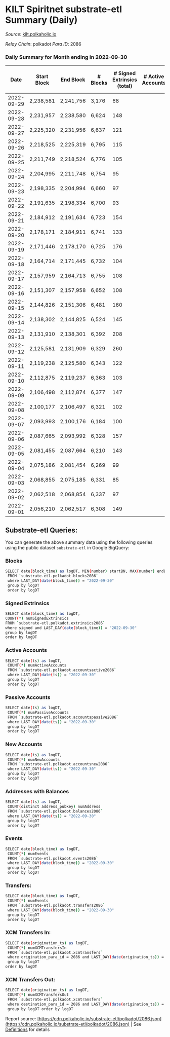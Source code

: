# KILT Spiritnet substrate-etl Summary (Daily)

_Source_: [kilt.polkaholic.io](https://kilt.polkaholic.io)

*Relay Chain*: polkadot
*Para ID*: 2086



### Daily Summary for Month ending in 2022-09-30


| Date | Start Block | End Block | # Blocks | # Signed Extrinsics (total) | # Active Accounts | # Passive | # New | # Addresses with Balances | # Events | # Transfers | # XCM Transfers In | # XCM Transfers Out | Issues | 
| ---- | ----------- | --------- | -------- | --------------------------- | ----------------- | --------- | ----- | ------------------------- | -------- | ----------- | ------------------ | ------------------- | ------ |
| 2022-09-29 | 2,238,581 | 2,241,756 | 3,176 | 68 |  |  |  |  | 234,483 | 16  |   |   |  |
| 2022-09-28 | 2,231,957 | 2,238,580 | 6,624 | 148 |  |  |  |  | 499,262 | 51  |   |   |  |
| 2022-09-27 | 2,225,320 | 2,231,956 | 6,637 | 121 |  |  |  |  | 498,559 | 56  |   |   |  |
| 2022-09-26 | 2,218,525 | 2,225,319 | 6,795 | 115 |  |  |  |  | 516,496 | 48  |   |   |  |
| 2022-09-25 | 2,211,749 | 2,218,524 | 6,776 | 105 |  |  |  |  | 515,433 | 34  |   |   |  |
| 2022-09-24 | 2,204,995 | 2,211,748 | 6,754 | 95 |  |  |  |  | 513,014 | 26  |   |   |  |
| 2022-09-23 | 2,198,335 | 2,204,994 | 6,660 | 97 |  |  |  |  | 506,218 | 25  |   |   |  |
| 2022-09-22 | 2,191,635 | 2,198,334 | 6,700 | 93 |  |  |  |  | 509,827 | 42  |   |   |  |
| 2022-09-21 | 2,184,912 | 2,191,634 | 6,723 | 154 |  |  |  |  | 512,095 | 77  |   |   |  |
| 2022-09-20 | 2,178,171 | 2,184,911 | 6,741 | 133 |  |  |  |  | 513,331 | 56  |   |   |  |
| 2022-09-19 | 2,171,446 | 2,178,170 | 6,725 | 176 |  |  |  | 16,522 | 512,306 | 63  |   |   |  |
| 2022-09-18 | 2,164,714 | 2,171,445 | 6,732 | 104 |  |  |  | 16,514 | 511,926 | 28  |   |   |  |
| 2022-09-17 | 2,157,959 | 2,164,713 | 6,755 | 108 |  |  |  | 16,515 | 513,955 | 36  |   |   |  |
| 2022-09-16 | 2,151,307 | 2,157,958 | 6,652 | 108 |  |  |  | 16,513 | 506,194 | 36  |   |   |  |
| 2022-09-15 | 2,144,826 | 2,151,306 | 6,481 | 160 |  |  |  | 16,503 | 493,336 | 60  |   |   |  |
| 2022-09-14 | 2,138,302 | 2,144,825 | 6,524 | 145 |  |  |  | 16,489 | 496,415 | 59  |   |   |  |
| 2022-09-13 | 2,131,910 | 2,138,301 | 6,392 | 208 |  |  |  | 16,479 | 485,869 | 55  |   |   |  |
| 2022-09-12 | 2,125,581 | 2,131,909 | 6,329 | 260 |  |  |  | 16,471 | 482,402 | 59  |   |   |  |
| 2022-09-11 | 2,119,238 | 2,125,580 | 6,343 | 122 |  |  |  |  | 482,933 | 46  |   |   |  |
| 2022-09-10 | 2,112,875 | 2,119,237 | 6,363 | 103 |  |  |  |  | 484,055 | 42  |   |   |  |
| 2022-09-09 | 2,106,498 | 2,112,874 | 6,377 | 147 |  |  |  | 16,460 | 485,400 | 48  |   |   |  |
| 2022-09-08 | 2,100,177 | 2,106,497 | 6,321 | 102 |  |  |  | 16,452 | 481,016 | 40  |   |   |  |
| 2022-09-07 | 2,093,993 | 2,100,176 | 6,184 | 100 |  |  |  | 16,451 | 470,255 | 35  |   |   |  |
| 2022-09-06 | 2,087,665 | 2,093,992 | 6,328 | 157 |  |  |  | 16,444 | 481,184 | 58 ($32,431.33) |   |   |  |
| 2022-09-05 | 2,081,455 | 2,087,664 | 6,210 | 143 |  |  |  | 16,436 | 470,623 | 52 ($147,313.13) |   |   |  |
| 2022-09-04 | 2,075,186 | 2,081,454 | 6,269 | 99 |  |  |  | 16,427 | 475,436 | 36 ($13,498.88) |   |   |  |
| 2022-09-03 | 2,068,855 | 2,075,185 | 6,331 | 85 |  |  |  | 16,427 | 479,812 | 37 ($16,452.34) |   |   |  |
| 2022-09-02 | 2,062,518 | 2,068,854 | 6,337 | 97 |  |  |  | 16,423 | 479,331 | 43 ($80,921.76) |   |   |  |
| 2022-09-01 | 2,056,210 | 2,062,517 | 6,308 | 149 |  |  |  | 16,419 | 476,217 | 56 ($59,009.89) |   |   |  |

## Substrate-etl Queries:
You can generate the above summary data using the following queries using the public dataset `substrate-etl` in Google BigQuery:

### Blocks
```bash
SELECT date(block_time) as logDT, MIN(number) startBN, MAX(number) endBN, COUNT(*) numBlocks 
 FROM `substrate-etl.polkadot.blocks2086`  
 where LAST_DAY(date(block_time)) = "2022-09-30" 
 group by logDT 
 order by logDT
```

### Signed Extrinsics
```bash
SELECT date(block_time) as logDT, 
COUNT(*) numSignedExtrinsics 
FROM `substrate-etl.polkadot.extrinsics2086`  
where signed and LAST_DAY(date(block_time)) = "2022-09-30" 
group by logDT 
order by logDT
```

### Active Accounts
```bash
SELECT date(ts) as logDT, 
 COUNT(*) numActiveAccounts 
 FROM `substrate-etl.polkadot.accountsactive2086` 
 where LAST_DAY(date(ts)) = "2022-09-30" 
 group by logDT 
 order by logDT
```

### Passive Accounts
```bash
SELECT date(ts) as logDT, 
 COUNT(*) numPassiveAccounts 
 FROM `substrate-etl.polkadot.accountspassive2086` 
 where LAST_DAY(date(ts)) = "2022-09-30" 
 group by logDT 
 order by logDT
```

### New Accounts
```bash
SELECT date(ts) as logDT, 
 COUNT(*) numNewAccounts 
 FROM `substrate-etl.polkadot.accountsnew2086` 
 where LAST_DAY(date(ts)) = "2022-09-30" 
 group by logDT
 order by logDT
```

### Addresses with Balances
```bash
SELECT date(ts) as logDT,
 COUNT(distinct address_pubkey) numAddress 
 FROM `substrate-etl.polkadot.balances2086` 
 where LAST_DAY(date(ts)) = "2022-09-30" 
 group by logDT 
 order by logDT
```

### Events
```bash
SELECT date(block_time) as logDT, 
 COUNT(*) numEvents 
 FROM `substrate-etl.polkadot.events2086` 
 where LAST_DAY(date(block_time)) = "2022-09-30" 
 group by logDT 
 order by logDT
```

### Transfers:
```bash
SELECT date(block_time) as logDT, 
 COUNT(*) numEvents 
 FROM `substrate-etl.polkadot.transfers2086` 
 where LAST_DAY(date(block_time)) = "2022-09-30" 
 group by logDT 
 order by logDT
```

### XCM Transfers In:
```bash
SELECT date(origination_ts) as logDT, 
 COUNT(*) numXCMTransfersIn 
 FROM `substrate-etl.polkadot.xcmtransfers` 
 where origination_para_id = 2086 and LAST_DAY(date(origination_ts)) = "2022-09-30" 
 group by logDT 
order by logDT
```

### XCM Transfers Out:
```bash
SELECT date(origination_ts) as logDT, 
 COUNT(*) numXCMTransfersOut 
 FROM `substrate-etl.polkadot.xcmtransfers` 
 where destination_para_id = 2086 and LAST_DAY(date(origination_ts)) = "2022-09-30" 
 group by logDT order by logDT
```


Report source: [https://cdn.polkaholic.io/substrate-etl/polkadot/2086.json](https://cdn.polkaholic.io/substrate-etl/polkadot/2086.json) | See [Definitions](/DEFINITIONS.md) for details
